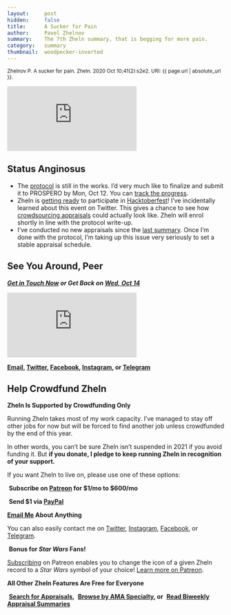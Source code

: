```yaml
---
layout:     post
hidden:     false
title:      A Sucker for Pain
author:     Pavel Zhelnov
summary:    The 7th Zheln summary, that is begging for more pain.
category:   summary
thumbnail:  woodpecker-inverted
---
```


<small>Zhelnov P. A sucker for pain. Zheln. 2020 Oct 10;41(2):s2e2. URI: {{ page.url | absolute_url }}.</small>

<div class="video-container"><iframe src="https://www.youtube.com/embed/-59jGD4WrmE" frameborder="0" allow="accelerometer; autoplay; clipboard-write; encrypted-media; gyroscope; picture-in-picture" allowfullscreen></iframe></div>

## Status Anginosus

* The [protocol](https://github.com/drzhelnov/zheln.github.io/issues/21) is still in the works. I’d very much like to finalize and submit it to PROSPERO by Mon, Oct 12. You can [track the progress](https://github.com/drzhelnov/zheln.github.io/projects/2).
* Zheln is [getting ready](https://github.com/drzhelnov/zheln.github.io/issues/34) to participate in [Hacktoberfest](https://hacktoberfest.digitalocean.com)! I’ve incidentally learned about this event on Twitter. This gives a chance to see how [crowdsourcing appraisals](https://zheln.com/summary/2020/09/27/2/#bonus) could actually look like. Zheln will enrol shortly in line with the protocol write-up.
* I’ve conducted no new appraisals since the [last summary](https://zheln.com/summary/2020/10/07/1/). Once I’m done with the protocol, I’m taking up this issue very seriously to set a stable appraisal schedule.

## See You Around, Peer

<i class="far fa-comments"></i> _**[Get in Touch Now](https://twitter.com/drzhelnov) or Get Back on [Wed, Oct 14](https://github.com/drzhelnov/zheln.github.io/milestone/20)**_

<div class="video-container"><iframe src="https://www.youtube.com/embed/1vcZ_xTLiVI" frameborder="0" allow="accelerometer; autoplay; clipboard-write; encrypted-media; gyroscope; picture-in-picture" allowfullscreen></iframe></div>

**[Email](mailto:pavel@zheln.com), [Twitter](https://twitter.com/drzhelnov), [Facebook](https://facebook.com/drzhelnov), [Instagram](https://instagram.com/igzheln), or [Telegram](https://t.me/drzhelnov)**

## Help Crowdfund Zheln

**Zheln Is Supported by Crowdfunding Only**

Running Zheln takes most of my work capacity. I’ve managed to stay off other jobs for now but will be forced to find another job unless crowdfunded by the end of this year.

In other words, you can’t be sure Zheln isn’t suspended in 2021 if you avoid funding it. But **if you donate, I pledge to keep running Zheln in recognition of your support.**

If you want Zheln to live on, please use one of these options:

<i class="fab fa-patreon"></i>&nbsp;**Subscribe on [Patreon](https://patreon.com/zheln) for $1/mo to $600/mo**

<i class="fab fa-cc-paypal"></i>&nbsp;**Send $1 via [PayPal](https://paypal.me/pjelnov)**

<i class="fas fa-envelope"></i> **[Email Me](mailto:pavel@zheln.com) About Anything**

You can also easily contact me on [Twitter](https://twitter.com/drzhelnov), [Instagram](https://instagram.com/igzheln), [Facebook](https://facebook.com/drzhelnov), or [Telegram](https://t.me/drzhelnov).

<i class="far fa-grin-alt"></i>&nbsp;**Bonus for _Star Wars_ Fans!**

[Subscribing](https://patreon.com/zheln) on Patreon enables you to change the icon of a given Zheln record to a _Star Wars_ symbol of your choice! [Learn more on Patreon](https://patreon.com/zheln).

**All Other Zheln Features Are Free for Everyone**

<i class="fa fa-search"></i>&nbsp;**[Search for Appraisals](https://zheln.com/search),** <i class="fas fa-user-md"></i>&nbsp;**[Browse by AMA Specialty](https://zheln.com/browse), or** <i class="fa fa-home"></i>&nbsp;**[Read Biweekly Appraisal Summaries](https://zheln.com)**
